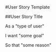#User Story Template

##User Story Title

As a "type of user"

I want "some goal"

So that "some reason"